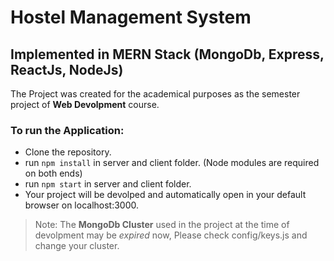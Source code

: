 # Hostel Management System
## Implemented in MERN Stack (MongoDb, Express, ReactJs, NodeJs)
The Project was created for the academical purposes as the semester project of **Web Devolpment** course.
### To run the __Application__:
- Clone the repository.
- run ````npm install```` in server and client folder. (Node modules are required on both ends)
- run ````npm start```` in server and client folder.
- Your project will be devolped and automatically open in your default browser on localhost:3000.

>Note: The **MongoDb Cluster** used in the project at the time of devolpment may be _expired_  now, Please check config/keys.js and change your cluster.

